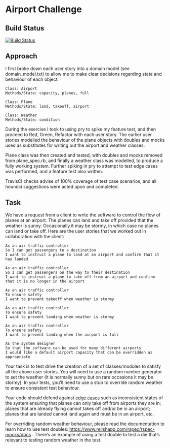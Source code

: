 Airport Challenge
=================

Build Status
---------

[![Build Status](https://travis-ci.org/makersacademy/airport_challenge.svg?branch=master)](https://travis-ci.org/makersacademy/airport_challenge)

Approach
-------

I first broke down each user story into a domain model (see domain_model.txt) to allow me to make clear decisions regarding state and behaviour of each object:

```
Class: Airport
Methods/State: capacity, planes, full

Class: Plane
Methods/State: land, takeoff, airport

Class: Weather
Methods/State: condition

```

During the exercise I took to using pry to spike my feature test, and then proceed to Red, Green, Refactor with each user story. The earlier user stories modelled the behaviour of the plane objects with doubles and mocks used as substitutes for writing out the airport and weather classes.

Plane class was then created and tested, with doubles and mocks removed from plane_spec.rb, and finally a weather class was modelled, to produce a fully working system. Further spiking in pry to attempt to test edge cases was performed, and a feature test also written.

TravisCI checks advise of 100% coverage of test case scenarios, and all houndci suggestions were acted upon and completed. 


Task
-----

We have a request from a client to write the software to control the flow of planes at an airport. The planes can land and take off provided that the weather is sunny. Occasionally it may be stormy, in which case no planes can land or take off.  Here are the user stories that we worked out in collaboration with the client:

```
As an air traffic controller 
So I can get passengers to a destination 
I want to instruct a plane to land at an airport and confirm that it has landed 

As an air traffic controller 
So I can get passengers on the way to their destination 
I want to instruct a plane to take off from an airport and confirm that it is no longer in the airport

As an air traffic controller 
To ensure safety 
I want to prevent takeoff when weather is stormy 

As an air traffic controller 
To ensure safety 
I want to prevent landing when weather is stormy 

As an air traffic controller 
To ensure safety 
I want to prevent landing when the airport is full 

As the system designer
So that the software can be used for many different airports
I would like a default airport capacity that can be overridden as appropriate
```

Your task is to test drive the creation of a set of classes/modules to satisfy all the above user stories. You will need to use a random number generator to set the weather (it is normally sunny but on rare occasions it may be stormy). In your tests, you'll need to use a stub to override random weather to ensure consistent test behaviour.

Your code should defend against [edge cases](http://programmers.stackexchange.com/questions/125587/what-are-the-difference-between-an-edge-case-a-corner-case-a-base-case-and-a-b) such as inconsistent states of the system ensuring that planes can only take off from airports they are in; planes that are already flying cannot takes off and/or be in an airport; planes that are landed cannot land again and must be in an airport, etc.

For overriding random weather behaviour, please read the documentation to learn how to use test doubles: https://www.relishapp.com/rspec/rspec-mocks/docs . There’s an example of using a test double to test a die that’s relevant to testing random weather in the test.

